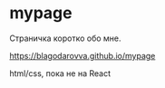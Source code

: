 # mypage
Страничка коротко обо мне. 

https://blagodarovva.github.io/mypage


html/css, пока не на React
